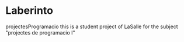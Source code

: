 # Laberinto
projectesProgramacio
this is a student project of LaSalle for the subject "projectes de programacio I"

